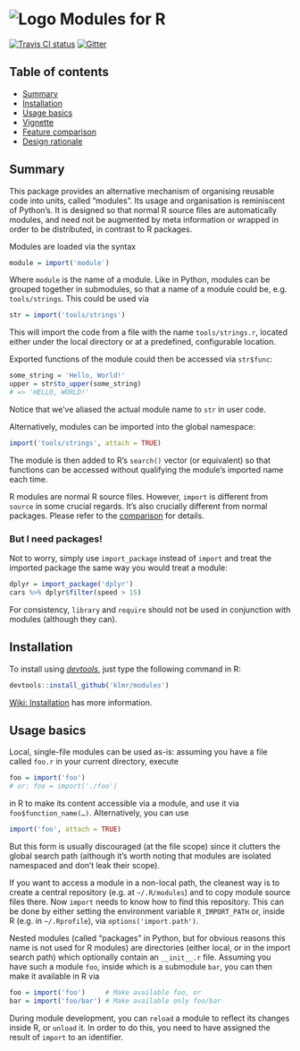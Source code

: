![Logo](../../blob/images/r-modules.png?raw=true) Modules for R
===============================================================

[![Travis CI
status](https://travis-ci.org/klmr/modules.svg?branch=master)](https://travis-ci.org/klmr/modules)
[![Gitter](https://badges.gitter.im/Join%20Chat.svg)](https://gitter.im/klmr/modules?utm_source=badge&utm_medium=badge&utm_campaign=pr-badge&utm_content=badge)

Table of contents
-----------------

* [Summary](#summary)
* [Installation](#installation)
* [Usage basics](#usage-basics)
* [Vignette][vignette]
* [Feature comparison][wiki:feature-comparison]
* [Design rationale][wiki:design]

[vignette]: inst/doc/basic_usage.md
[wiki:feature-comparison]: ../../wiki/Feature-comparison
[wiki:design]: ../../wiki/Design-rationale


Summary
-------

This package provides an alternative mechanism of organising reusable code into
units, called “modules”. Its usage and organisation is reminiscent of Python’s.
It is designed so that normal R source files are automatically modules, and need
not be augmented by meta information or wrapped in order to be distributed, in
contrast to R packages.

Modules are loaded via the syntax

```r
module = import('module')
```

Where `module` is the name of a module. Like in Python, modules can be grouped
together in submodules, so that a name of a module could be, e.g.
`tools/strings`. This could be used via

```r
str = import('tools/strings')
```

This will import the code from a file with the name `tools/strings.r`, located
either under the local directory or at a predefined, configurable location.

Exported functions of the module could then be accessed via `str$func`:

```r
some_string = 'Hello, World!'
upper = str$to_upper(some_string)
# => 'HELLO, WORLD!'
```

Notice that we’ve aliased the actual module name to `str` in user code.

Alternatively, modules can be imported into the global namespace:

```r
import('tools/strings', attach = TRUE)
```

The module is then added to R’s `search()` vector (or equivalent) so that
functions can be accessed without qualifying the module’s imported name each
time.

R modules are normal R source files. However, `import` is different from
`source` in some crucial regards. It’s also crucially different from normal
packages. Please refer to the [comparison][wiki:feature-comparison] for details.


### But I need packages!

Not to worry, simply use `import_package` instead of `import` and treat the
imported package the same way you would treat a module:

```r
dplyr = import_package('dplyr')
cars %>% dplyr$filter(speed > 15)
```

For consistency, `library` and `require` should not be used in conjunction with
modules (although they can).

Installation
------------

To install using [*devtools*](https://github.com/hadley/devtools), just type the
following command in R:

```r
devtools::install_github('klmr/modules')
```

[Wiki: Installation][wiki:install] has more information.

[wiki:install]: ../../wiki/Installation

Usage basics
------------

Local, single-file modules can be used as-is: assuming you have a file called
`foo.r` in your current directory, execute

```r
foo = import('foo')
# or: foo = import('./foo')
```

in R to make its content accessible via a module, and use it via
`foo$function_name(…)`. Alternatively, you can use

```r
import('foo', attach = TRUE)
```

But this form is usually discouraged (at the file scope) since it clutters the
global search path (although it’s worth noting that modules are isolated
namespaced and don’t leak their scope).

If you want to access a module in a non-local path, the cleanest way is to
create a central repository (e.g. at `~/.R/modules`) and to copy module source
files there. Now `import` needs to know how to find this repository. This can be
done by either setting the environment variable `R_IMPORT_PATH` or, inside R
(e.g. in `~/.Rprofile`), via `options('import.path')`.

Nested modules (called “packages” in Python, but for obvious reasons this name
is not used for R modules) are directories (either local, or in the import
search path) which optionally contain an `__init__.r` file. Assuming you have
such a module `foo`, inside which is a submodule `bar`, you can then make it
available in R via

```r
foo = import('foo')     # Make available foo, or
bar = import('foo/bar') # Make available only foo/bar
```

During module development, you can `reload` a module to reflect its changes
inside R, or `unload` it. In order to do this, you need to have assigned the
result of `import` to an identifier.

